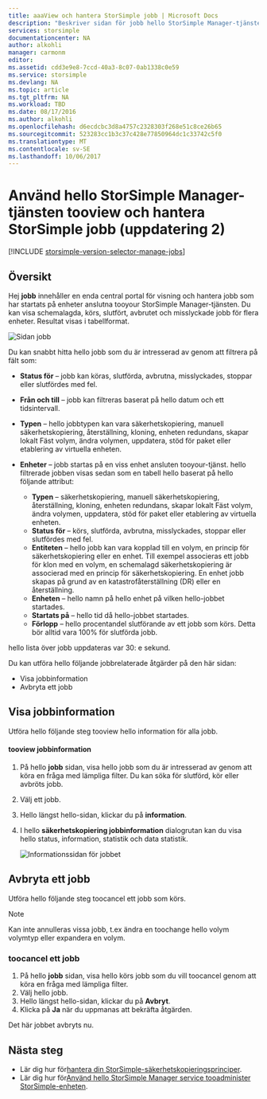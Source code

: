 ```yaml
---
title: aaaView och hantera StorSimple jobb | Microsoft Docs
description: "Beskriver sidan för jobb hello StorSimple Manager-tjänsten och hur toouse den tootrack senaste aktuella och schemalagda säkerhetskopieringsjobb."
services: storsimple
documentationcenter: NA
author: alkohli
manager: carmonm
editor: 
ms.assetid: cdd3e9e8-7ccd-40a3-8c07-0ab1338c0e59
ms.service: storsimple
ms.devlang: NA
ms.topic: article
ms.tgt_pltfrm: NA
ms.workload: TBD
ms.date: 08/17/2016
ms.author: alkohli
ms.openlocfilehash: d6ecdcbc3d8a4757c2328303f268e51c8ce26b65
ms.sourcegitcommit: 523283cc1b3c37c428e77850964dc1c33742c5f0
ms.translationtype: MT
ms.contentlocale: sv-SE
ms.lasthandoff: 10/06/2017
---
```

# <a name="use-hello-storsimple-manager-service-tooview-and-manage-storsimple-jobs-update-2"></a>Använd hello StorSimple Manager-tjänsten tooview och hantera StorSimple jobb (uppdatering 2)
[!INCLUDE [storsimple-version-selector-manage-jobs](../../includes/storsimple-version-selector-manage-jobs.md)]

## <a name="overview"></a>Översikt
Hej **jobb** innehåller en enda central portal för visning och hantera jobb som har startats på enheter anslutna tooyour StorSimple Manager-tjänsten. Du kan visa schemalagda, körs, slutfört, avbrutet och misslyckade jobb för flera enheter. Resultat visas i tabellformat. 

![Sidan jobb](./media/storsimple-manage-jobs-u2/jobs.png)

Du kan snabbt hitta hello jobb som du är intresserad av genom att filtrera på fält som:

* **Status för** – jobb kan köras, slutförda, avbrutna, misslyckades, stoppar eller slutfördes med fel.
* **Från och till** – jobb kan filtreras baserat på hello datum och ett tidsintervall.
* **Typen** – hello jobbtypen kan vara säkerhetskopiering, manuell säkerhetskopiering, återställning, kloning, enheten redundans, skapar lokalt Fäst volym, ändra volymen, uppdatera, stöd för paket eller etablering av virtuella enheten.
* **Enheter** – jobb startas på en viss enhet ansluten tooyour-tjänst.
  hello filtrerade jobben visas sedan som en tabell hello baserat på hello följande attribut:
  
  * **Typen** – säkerhetskopiering, manuell säkerhetskopiering, återställning, kloning, enheten redundans, skapar lokalt Fäst volym, ändra volymen, uppdatera, stöd för paket eller etablering av virtuella enheten.
  * **Status för** – körs, slutförda, avbrutna, misslyckades, stoppar eller slutfördes med fel.
  * **Entiteten** – hello jobb kan vara kopplad till en volym, en princip för säkerhetskopiering eller en enhet. Till exempel associeras ett jobb för klon med en volym, en schemalagd säkerhetskopiering är associerad med en princip för säkerhetskopiering. En enhet jobb skapas på grund av en katastrofåterställning (DR) eller en återställning.
  * **Enheten** – hello namn på hello enhet på vilken hello-jobbet startades.
  * **Startats på** – hello tid då hello-jobbet startades.
  * **Förlopp** – hello procentandel slutförande av ett jobb som körs. Detta bör alltid vara 100% för slutförda jobb.

hello lista över jobb uppdateras var 30: e sekund.

Du kan utföra hello följande jobbrelaterade åtgärder på den här sidan:

* Visa jobbinformation
* Avbryta ett jobb

## <a name="view-job-details"></a>Visa jobbinformation
Utföra hello följande steg tooview hello information för alla jobb.

#### <a name="tooview-job-details"></a>tooview jobbinformation
1. På hello **jobb** sidan, visa hello jobb som du är intresserad av genom att köra en fråga med lämpliga filter. Du kan söka för slutförd, kör eller avbröts jobb.
2. Välj ett jobb.
3. Hello längst hello-sidan, klickar du på **information**.
4. I hello **säkerhetskopiering jobbinformation** dialogrutan kan du visa hello status, information, statistik och data statistik.
   
    ![Informationssidan för jobbet](./media/storsimple-manage-jobs-u2/JobDetails.png)

## <a name="cancel-a-job"></a>Avbryta ett jobb
Utföra hello följande steg toocancel ett jobb som körs.

> [!NOTE]
> Kan inte annulleras vissa jobb, t.ex ändra en toochange hello volym volymtyp eller expandera en volym.
> 
> 

### <a name="toocancel-a-job"></a>toocancel ett jobb
1. På hello **jobb** sidan, visa hello körs jobb som du vill toocancel genom att köra en fråga med lämpliga filter.
2. Välj hello jobb.
3. Hello längst hello-sidan, klickar du på **Avbryt**.
4. Klicka på **Ja** när du uppmanas att bekräfta åtgärden.

Det här jobbet avbryts nu.

## <a name="next-steps"></a>Nästa steg
* Lär dig hur för[hantera din StorSimple-säkerhetskopieringsprinciper](storsimple-manage-backup-policies.md).
* Lär dig hur för[Använd hello StorSimple Manager service tooadminister StorSimple-enheten](storsimple-manager-service-administration.md).

